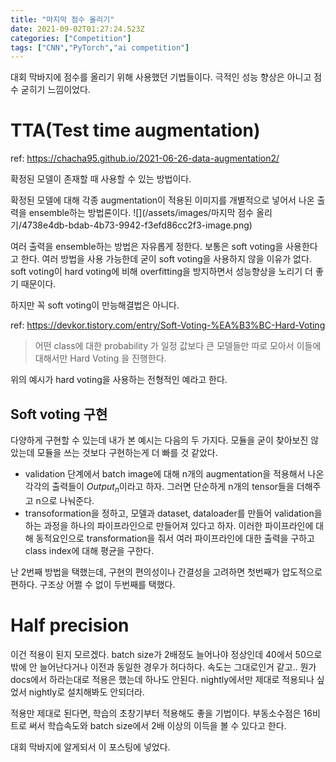```yaml
---
title: "마지막 점수 올리기"
date: 2021-09-02T01:27:24.523Z
categories: ["Competition"]
tags: ["CNN","PyTorch","ai competition"]
---
```

대회 막바지에 점수를 올리기 위해 사용했던 기법들이다. 극적인 성능 향상은 아니고 점수 굳히기 느낌이었다. 

# TTA(Test time augmentation)
ref: https://chacha95.github.io/2021-06-26-data-augmentation2/

확정된 모델이 존재할 때 사용할 수 있는 방법이다.

확정된 모델에 대해 각종 augmentation이 적용된 이미지를 개별적으로 넣어서 나온 출력을 ensemble하는 방법론이다. 
![](/assets/images/마지막 점수 올리기/4738e4db-bdab-4b73-9942-f3efd86cc2f3-image.png)

여러 출력을 ensemble하는 방법은 자유롭게 정한다. 보통은 soft voting을 사용한다고 한다. 여러 방법을 사용 가능한데 굳이 soft voting을 사용하지 않을 이유가 없다. soft voting이 hard voting에 비해 overfitting을 방지하면서 성능향상을 노리기 더 좋기 때문이다. 

하지만 꼭 soft voting이 만능해결법은 아니다.

ref: https://devkor.tistory.com/entry/Soft-Voting-%EA%B3%BC-Hard-Voting

>어떤 class에 대한 probability 가 일정 값보다 큰 모델들만 따로 모아서 이들에 대해서만 Hard Voting 을 진행한다.

위의 예시가 hard voting을 사용하는 전형적인 예라고 한다. 

## Soft voting 구현
다양하게 구현할 수 있는데 내가 본 예시는 다음의 두 가지다. 모듈을 굳이 찾아보진 않았는데 모듈을 쓰는 것보다 구현하는게 더 빠를 것 같았다.

- validation 단계에서 batch image에 대해 n개의 augmentation을 적용해서 나온 각각의 출력들이 $Output_n$이라고 하자. 그러면 단순하게 n개의 tensor들을 더해주고 n으로 나눠준다.
- transoformation을 정하고, 모델과 dataset, dataloader를 만들어 validation을 하는 과정을 하나의 파이프라인으로 만들어져 있다고 하자. 이러한 파이프라인에 대해 동적요인으로 transformation을 줘서 여러 파이프라인에 대한 출력을 구하고 class index에 대해 평균을 구한다.

난 2번째 방법을 택했는데, 구현의 편의성이나 간결성을 고려하면 첫번째가 압도적으로 편하다. 구조상 어쩔 수 없이 두번째를 택했다.

# Half precision
이건 적용이 된지 모르겠다. batch size가 2배정도 늘어나야 정상인데 40에서 50으로밖에 안 늘어난다거나 이전과 동일한 경우가 허다하다. 속도는 그대로인거 같고.. 뭔가 docs에서 하라는대로 적용은 했는데 하나도 안된다. nightly에서만 제대로 적용되나 싶었서 nightly로 설치해봐도 안되더라.

적용만 제대로 된다면, 학습의 초창기부터 적용해도 좋을 기법이다. 부동소수점은 16비트로 써서 학습속도와 batch size에서 2배 이상의 이득을 볼 수 있다고 한다.

대회 막바지에 알게되서 이 포스팅에 넣었다.


